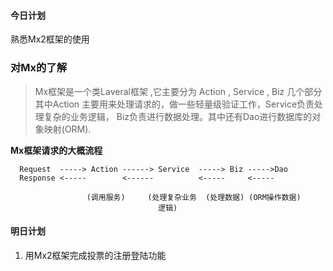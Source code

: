####  今日计划


 熟悉Mx2框架的使用



### 对Mx的了解


  
>  Mx框架是一个类Laveral框架 ,它主要分为 Action , Service , Biz 几个部分
其中Action 主要用来处理请求的，做一些轻量级验证工作，Service负责处理复杂的业务逻辑， Biz负责进行数据处理。其中还有Dao进行数据库的对象映射(ORM).


**Mx框架请求的大概流程**

```
  Request  -----> Action ------> Service  -----> Biz ----->Dao
  Response <-----        <------          <-----     <-----
    
                 (调用服务)     (处理复杂业务  (处理数据) (ORM操作数据)
                                 逻辑) 

```

#### 明日计划


1. 用Mx2框架完成投票的注册登陆功能
  
